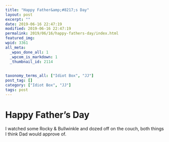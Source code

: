 ```yaml
---
title: "Happy Father&amp;#8217;s Day"
layout: post
excerpt: ""
date: 2019-06-16 22:47:19
modified: 2019-06-16 22:47:19
permalink: 2019/06/16/happy-fathers-day/index.html
featured_img: 
wpid: 3361
all_meta: 
  _wpas_done_all: 1
  _wpcom_is_markdown: 1
  _thumbnail_id: 2114
  
  
taxonomy_terms_all: ["Idiot Box", "JJ"]
post_tag: []
category: ["Idiot Box", "JJ"]
tags: post
---
```


# Happy Father&#8217;s Day

I watched some Rocky &amp; Bullwinkle and dozed off on the couch, both things I think Dad would approve of.
